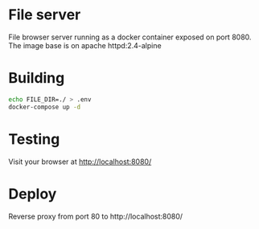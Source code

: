 # File server
File browser server running as a docker container exposed on port 8080. The image base is on apache httpd:2.4-alpine

# Building
```bash
echo FILE_DIR=./ > .env
docker-compose up -d
```

# Testing
Visit your browser at [http://localhost:8080/](http://localhost:8080/)

# Deploy
Reverse proxy from port 80 to http://localhost:8080/